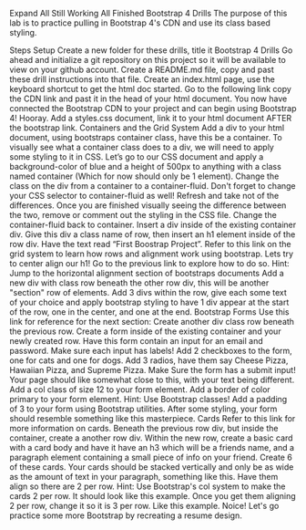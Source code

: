 
Expand All
Still Working  All Finished
Bootstrap 4 Drills
The purpose of this lab is to practice pulling in Bootstrap 4's CDN and use its class based styling.

Steps
Setup
Create a new folder for these drills, title it Bootstrap 4 Drills
Go ahead and initialize a git repository on this project so it will be available to view on your github account.
Create a README.md file, copy and past these drill instructions into that file.
Create an index.html page, use the keyboard shortcut to get the html doc started.
Go to the following link copy the CDN link and past it in the head of your html document.
You now have connected the Bootstrap CDN to your project and can begin using Bootstrap 4! Hooray.
Add a styles.css document, link it to your html document AFTER the bootstrap link.
Containers and the Grid System
Add a div to your html document, using bootstraps container class, have this be a container.
To visually see what a container class does to a div, we will need to apply some styling to it in CSS. Let’s go to our CSS document and apply a background-color of blue and a height of 500px to anything with a class named container (Which for now should only be 1 element).
Change the class on the div from a container to a container-fluid. Don't forget to change your CSS selector to container-fluid as well! Refresh and take not of the differences. Once you are finished visually seeing the difference between the two, remove or comment out the styling in the CSS file.
Change the container-fluid back to container.
Insert a div inside of the existing container div. Give this div a class name of row, then insert an h1 element inside of the row div. Have the text read “First Boostrap Project”.
Refer to this link on the grid system to learn how rows and alignment work using bootstrap.
Lets try to center align our h1! Go to the previous link to explore how to do so.
Hint: Jump to the horizontal alignment section of bootstraps documents
Add a new div with class row beneath the other row div, this will be another "section" row of elements. Add 3 divs within the row, give each some text of your choice and apply bootstrap styling to have 1 div appear at the start of the row, one in the center, and one at the end.
Bootstrap Forms
Use this link for reference for the next section:
Create another div class row beneath the previous row.
Create a form inside of the existing container and your newly created row.
Have this form contain an input for an email and password. Make sure each input has labels!
Add 2 checkboxes to the form, one for cats and one for dogs.
Add 3 radios, have them say Cheese Pizza, Hawaiian Pizza, and Supreme Pizza.
Make Sure the form has a submit input!
Your page should like somewhat close to this, with your text being different.
Add a col class of size 12 to your form element.
Add a border of color primary to your form element.
Hint: Use Bootstrap classes!
Add a padding of 3 to your form using Bootstrap utilities.
After some styling, your form should resemble something like this masterpiece.
Cards
Refer to this link for more information on cards.
Beneath the previous row div, but inside the container, create a another row div.
Within the new row, create a basic card with a card body and have it have an h3 which will be a friends name, and a paragraph element containing a small piece of info on your friend. Create 6 of these cards.
Your cards should be stacked vertically and only be as wide as the amount of text in your paragraph, something like this.
Have them align so there are 2 per row.
Hint: Use Bootstrap's col system to make the cards 2 per row.
It should look like this example.
Once you get them aligning 2 per row, change it so it is 3 per row.
Like this example.
Noice! Let's go practice some more Bootstrap by recreating a resume design.